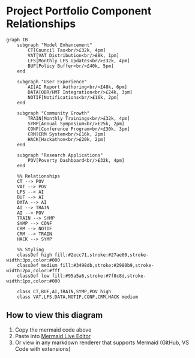 # Project Portfolio Component Relationships

```mermaid
graph TB
    subgraph "Model Enhancement"
        CT[Council Tax<br/>£32k, 4pm]
        VAT[VAT Distribution<br/>£8k, 1pm]
        LFS[Monthly LFS Updates<br/>£32k, 4pm]
        BUF[Policy Buffer<br/>£40k, 5pm]
    end

    subgraph "User Experience"
        AI[AI Report Authoring<br/>£48k, 6pm]
        DATA[OBR/HMT Integration<br/>£24k, 3pm]
        NOTIF[Notifications<br/>£16k, 2pm]
    end

    subgraph "Community Growth"
        TRAIN[Monthly Trainings<br/>£32k, 4pm]
        SYMP[Annual Symposium<br/>£25k, 2pm]
        CONF[Conference Program<br/>£30k, 3pm]
        CRM[CRM System<br/>£16k, 2pm]
        HACK[Hackathon<br/>£20k, 2pm]
    end

    subgraph "Research Applications"
        POV[Poverty Dashboard<br/>£32k, 4pm]
    end

    %% Relationships
    CT --> POV
    VAT --> POV
    LFS --> AI
    BUF --> AI
    DATA --> AI
    AI --> TRAIN
    AI --> POV
    TRAIN --> SYMP
    SYMP --> CONF
    CRM --> NOTIF
    CRM --> TRAIN
    HACK --> SYMP

    %% Styling
    classDef high fill:#2ecc71,stroke:#27ae60,stroke-width:3px,color:#000
    classDef medium fill:#3498db,stroke:#2980b9,stroke-width:2px,color:#fff
    classDef low fill:#95a5a6,stroke:#7f8c8d,stroke-width:1px,color:#000

    class CT,BUF,AI,TRAIN,SYMP,POV high
    class VAT,LFS,DATA,NOTIF,CONF,CRM,HACK medium
```

## How to view this diagram

1. Copy the mermaid code above
2. Paste into [Mermaid Live Editor](https://mermaid.live)
3. Or view in any markdown renderer that supports Mermaid (GitHub, VS Code with extensions)
